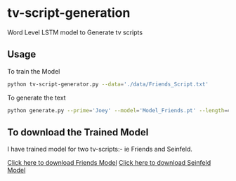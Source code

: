 # tv-script-generation
Word Level LSTM model to Generate tv scripts

## Usage
To train the Model
```bash
python tv-script-generator.py --data='./data/Friends_Script.txt'
```
To generate the text
```bash
python generate.py --prime='Joey' --model='Model_Friends.pt' --length=400 -data='./data/Friends_Script.txt'
```

## To download the Trained Model
I have trained model for two tv-scripts:- ie Friends and Seinfeld. 

[Click here to download Friends Model](https://drive.google.com/file/d/1WlCHaqzvFP3RmWg-TWMXPA7T3FWxrF8v/view?usp=sharing)
[Click here to download Seinfeld Model](https://drive.google.com/file/d/1F0egWRXA3BWGWRaa2T5t5fRJqqEztviz/view?usp=sharing)
